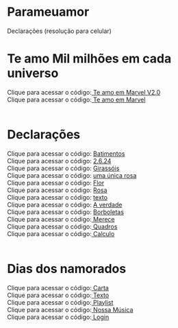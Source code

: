 # Parameuamor
 Declarações (resolução para celular)

<h1>Te amo Mil milhões em cada universo</h1>
Clique para acessar o código:<a href="https://nivelton.github.io/Parameuamor/Te amo em Marvel/Capa.html" target="_blank"> Te amo em Marvel V2.0</a>
<br>
Clique para acessar o código:<a href="https://nivelton.github.io/Parameuamor/Te amo em Marvel 2.0/Capa.html" target="_blank"> Te amo em Marvel</a>
<br>
<br>
<h1>Declarações</h1>
Clique para acessar o código: <a href="https://nivelton.github.io/Parameuamor/Declarações/Batimentos.html" target="_blank"> Batimentos</a>
<br>
Clique para acessar o código: <a href="https://nivelton.github.io/Parameuamor/Declarações/2.6.24.html" target="_blank"> 2.6.24</a>
<br>
Clique para acessar o código: <a href="https://nivelton.github.io/Parameuamor/Declarações/Girassóis.html" target="_blank"> Girassóis</a>
<br>
Clique para acessar o código: <a href="https://nivelton.github.io/Parameuamor/Declarações/rosa no copo.html" target="_blank"> uma única rosa</a>
<br>
Clique para acessar o código: <a href="https://nivelton.github.io/Parameuamor/Declarações/Flor.html" target="_blank"> Flor</a>
<br>
Clique para acessar o código: <a href="https://nivelton.github.io/Parameuamor/Declarações/Rosa.html" target="_blank"> Rosa</a>
<br>
Clique para acessar o código: <a href="https://nivelton.github.io/Parameuamor/Declarações/texto.html" target="_blank"> texto</a>
<br>
Clique para acessar o código: <a href="https://nivelton.github.io/Parameuamor/Declarações/A verdade.html" target="_blank"> A verdade</a>
<br>
Clique para acessar o código: <a href="https://nivelton.github.io/Parameuamor/Declarações/Borboletas.html" target="_blank"> Borboletas</a>
<br>
Clique para acessar o código:<a href="https://nivelton.github.io/Parameuamor/Declarações/Merece.html" target="_blank"> Merece</a>
<br>
Clique para acessar o código:<a href="https://nivelton.github.io/Parameuamor/Declarações/Quadros.html" target="_blank"> Quadros</a>
<br>
Clique para acessar o código:<a href="https://nivelton.github.io/Parameuamor/Declarações/Calculo.html" target="_blank"> Calculo</a>
<br>
<br>
<h1>Dias dos namorados</h1>
Clique para acessar o código:<a href="https://nivelton.github.io/Parameuamor/Declarações/Coração.html" target="_blank"> Carta</a>
<br>
Clique para acessar o código:<a href="https://nivelton.github.io/Parameuamor/Declarações/TextoDN.html" target="_blank"> Texto</a>
<br>
Clique para acessar o código:<a href="https://nivelton.github.io/Parameuamor/Sitefoto/untitled.html" target="_blank"> Playlist</a>
<br>
Clique para acessar o código:<a href="https://nivelton.github.io/Parameuamor/música/Música.html" target="_blank"> Nossa Música</a>
<br>
Clique para acessar o código:<a href="https://nivelton.github.io/Parameuamor/site/Index.html" target="_blank"> Login</a>
<br>